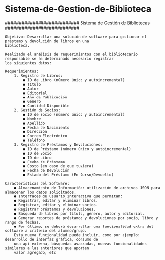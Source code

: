 # Sistema-de-Gestion-de-Biblioteca
########################### Sistema de Gestión de Bibliotecas ###########################

    Objetivo: Desarrollar una solución de software para gestionar el préstamo y devolución de libros en una
    biblioteca.

    Realizado el análisis de requerimientos con el bibliotecario responsable se ha determinado necesario registrar
    los siguientes datos:

    Requerimientos:
        1. Registro de Libros:
            ● ID de Libro (número único y autoincremental)
            ● Título
            ● Autor
            ● Editorial
            ● Año de Publicación
            ● Género
            ● Cantidad Disponible
        2. Gestión de Socios:
            ● ID de Socio (número único y autoincremental)
            ● Nombre
            ● Apellido
            ● Fecha de Nacimiento
            ● Dirección
            ● Correo Electrónico
            ● Teléfono
        3. Registro de Préstamos y Devoluciones:
            ● ID de Préstamo (número único y autoincremental)
            ● ID de Socio
            ● ID de Libro
            ● Fecha de Préstamo
            ● Costo (en caso de que tuviera)
            ● Fecha de Devolución
            ● Estado del Préstamo (En Curso/Devuelto)

    Características del Software:
        ● Almacenamiento de Información: utilización de archivos JSON para almacenar los datos solicitados.
        ● Interfaces de usuario interactiva que permitan:
        ● Registrar, editar y eliminar libros.
        ● Registrar, editar y eliminar socios.
        ● Registrar préstamos y devoluciones.
        ● Búsqueda de libros por título, género, autor y editorial.
        ● Generar reportes de préstamos y devoluciones por socio, libro y rango de fechas.
        ● Por último, se deberá desarrollar una funcionalidad extra del software a criterio del alumno/grupo.
        Esta nueva funcionalidad puede incluir, como por ejemplo: desarrollo de interfaz gráfica, consumo de
        una api externa, búsquedas avanzadas, nuevas funcionalidades similares a las anteriores que aporten
        valor agregado, etc
